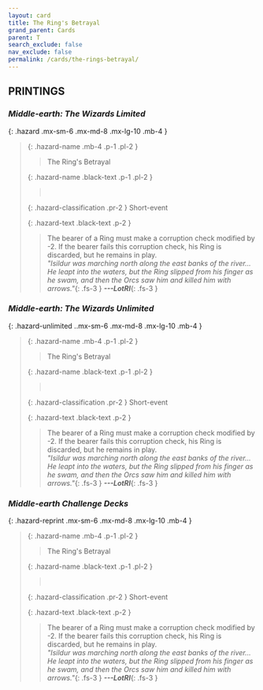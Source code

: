 ```yaml
---
layout: card
title: The Ring's Betrayal
grand_parent: Cards
parent: T
search_exclude: false
nav_exclude: false
permalink: /cards/the-rings-betrayal/
---
```


## PRINTINGS


### _Middle-earth: The Wizards Limited_

{: .hazard .mx-sm-6 .mx-md-8 .mx-lg-10 .mb-4 }
> {: .hazard-name .mb-4 .p-1 .pl-2 }
> > <div class="hazard-mp"></div>
> > <div class="card-name">The Ring's Betrayal</div>
>
> {: .hazard-name .black-text .p-1 .pl-2 }
> > &nbsp;
>
> {: .hazard-classification .pr-2 }
> Short-event
>
> {: .hazard-text .black-text .p-2 }
> > The bearer of a Ring must make a corruption check modified by -2. If the bearer fails this corruption check, his Ring is discarded, but he remains in play. <br>_"Isildur was marching north along the east banks of the river... He leapt into the waters, but the Ring slipped from his finger as he swam, and then the Orcs saw him and killed him with arrows."_{: .fs-3 } ***---&#65279;LotRI***{: .fs-3 } 
>

### _Middle-earth: The Wizards Unlimited_

{: .hazard-unlimited ..mx-sm-6 .mx-md-8 .mx-lg-10 .mb-4 }
> {: .hazard-name .mb-4 .p-1 .pl-2 }
> > <div class="hazard-mp"></div>
> > <div class="card-name">The Ring's Betrayal</div>
>
> {: .hazard-name .black-text .p-1 .pl-2 }
> > &nbsp;
>
> {: .hazard-classification .pr-2 }
> Short-event
>
> {: .hazard-text .black-text .p-2 }
> > The bearer of a Ring must make a corruption check modified by -2. If the bearer fails this corruption check, his Ring is discarded, but he remains in play. <br>_"Isildur was marching north along the east banks of the river... He leapt into the waters, but the Ring slipped from his finger as he swam, and then the Orcs saw him and killed him with arrows."_{: .fs-3 } ***---&#65279;LotRI***{: .fs-3 } 
>

### _Middle-earth Challenge Decks_

{: .hazard-reprint .mx-sm-6 .mx-md-8 .mx-lg-10 .mb-4 }
> {: .hazard-name .mb-4 .p-1 .pl-2 }
> > <div class="hazard-mp"></div>
> > <div class="card-name">The Ring's Betrayal</div>
>
> {: .hazard-name .black-text .p-1 .pl-2 }
> > &nbsp;
>
> {: .hazard-classification .pr-2 }
> Short-event
>
> {: .hazard-text .black-text .p-2 }
> > The bearer of a Ring must make a corruption check modified by -2. If the bearer fails this corruption check, his Ring is discarded, but he remains in play. <br>_"Isildur was marching north along the east banks of the river... He leapt into the waters, but the Ring slipped from his finger as he swam, and then the Orcs saw him and killed him with arrows."_{: .fs-3 } ***---&#65279;LotRI***{: .fs-3 } 
>
